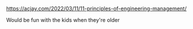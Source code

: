 https://acjay.com/2022/03/11/11-principles-of-engineering-management/

Would be fun with the kids when they're older